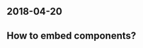## 2018-04-20


<lively-d3-radialtree style="width: 800px; height: 600px">
  <script data-name="livelyLoad" type="lively4script">function livelyLoad() {
    function d3TreeOfDocumentElement(documentNode) {
      var tree = {
        name: documentNode.id || documentNode.tagName || documentNode,
        size: documentNode.outerHTML && documentNode.outerHTML.length,
        children: []
      }
      if (documentNode.childNodes) {
        tree.children.push(...Array.from(documentNode.childNodes).map(ea => d3TreeOfDocumentElement(ea)))
      }
      // if (documentNode.shadowRoot) {
      //   tree.children.push(d3TreeOfDocumentElement(documentNode.shadowRoot))
      // }
      return tree
    };
    this.setTreeData(d3TreeOfDocumentElement(document.body))
  }
  </script>
</lively-d3-radialtree>


## How to embed components?

<script>
(async () => {
  var comp = await (<lively-editor></lively-editor>)
  return comp
})()
</script>
